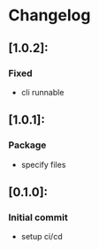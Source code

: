 # Changelog

## [1.0.2]:
 ### Fixed
   - cli runnable

## [1.0.1]:
 ### Package
   - specify files

## [0.1.0]:
 ### Initial commit
   - setup ci/cd
